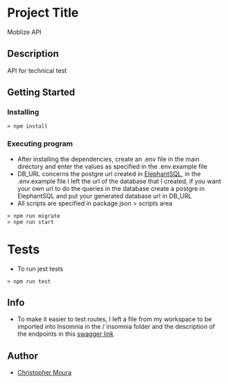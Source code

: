 # Project Title

Moblize API

## Description

API for technical test

## Getting Started

### Installing

```shell
> npm install
```

### Executing program

* After installing the dependencies, create an .env file in the main directory and enter the values ​​as specified in the .env.example file
* DB_URL concerns the postgre url created in [ElephantSQL](https://www.elephantsql.com), 
in the .env.example file I left the url of the database that I created, if you want your own url to do the queries in the database create a postgre in ElephantSQL and put your generated database url in DB_URL
* All scripts are specified in package.json > scripts area
```shell
> npm run migrate
> npm run start
```

# Tests

* To run jest tests
```shell
> npm run test
```

## Info

* To make it easier to test routes, I left a file from my workspace to be imported into Insomnia in the / insomnia folder and the description of the endpoints in this [swagger link](https://app.swaggerhub.com/apis/ccmoura/moblizeapi/1.0.0)

## Author

* [Christopher Moura](https://github.com/ccmoura)

